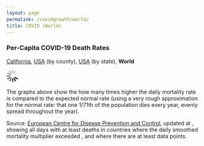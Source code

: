 ```yaml
---
layout: page
permalink: /covidgrowth/world/
title: COVID (World)
---
```


<link rel="stylesheet" href="/covidgrowth/graph.css">
<script src="https://cdn.jsdelivr.net/npm/moment@2.24.0" defer></script>
<script src="https://cdn.jsdelivr.net/npm/chart.js@2.8.0" defer></script>
<script src="/covidgrowth/world.min.js" defer></script>

### Per-Capita COVID-19 Death Rates

[California](/covidgrowth/ca), [USA](/covidgrowth/usa)  (by county), [USA](/covidgrowth/state)  (by state), **World**

<section>
  <div id="barChartsElement">
    <p id="dateElement"></p>
  </div>
  <img id="spinnerElement" src="/img/spinner32.gif">
</section>

The graphs above show the how many times higher the daily mortality rate is compared to the expected normal rate (using a very rough approximation for the normal rate: that one 1/71th of the population dies every year, evenly spread throughout the year).

Source: [European Centre for Disease Prevention and Control][1],
updated at <span id="updateTimeElement"></span>, showing all days with at least <span id="minTotalDeathsElement"></span> deaths in countries where the daily smoothed mortality multiplier exceeded <span id="minMortalityMultiplierElement"></span>, and where there are at least <span id="minPointsElement"></span> data points.


[1]: https://www.ecdc.europa.eu/en/publications-data/download-todays-data-geographic-distribution-covid-19-cases-worldwide
